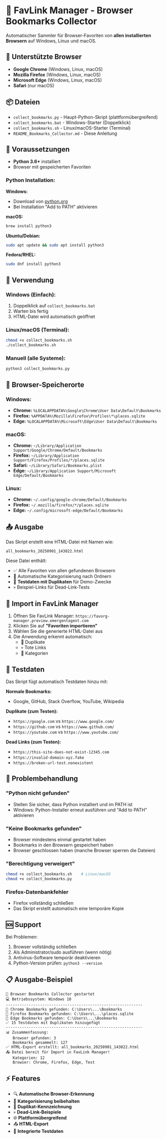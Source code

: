 # 🔖 FavLink Manager - Browser Bookmarks Collector

Automatischer Sammler für Browser-Favoriten von **allen installierten Browsern** auf Windows, Linux und macOS.

## 🚀 Unterstützte Browser

- **Google Chrome** (Windows, Linux, macOS)
- **Mozilla Firefox** (Windows, Linux, macOS)
- **Microsoft Edge** (Windows, Linux, macOS)
- **Safari** (nur macOS)

## 📦 Dateien

- `collect_bookmarks.py` - Haupt-Python-Skript (plattformübergreifend)
- `collect_bookmarks.bat` - Windows-Starter (Doppelklick)
- `collect_bookmarks.sh` - Linux/macOS-Starter (Terminal)
- `README_Bookmarks_Collector.md` - Diese Anleitung

## 🔧 Voraussetzungen

- **Python 3.6+** installiert
- Browser mit gespeicherten Favoriten

### Python Installation:

**Windows:**
- Download von [python.org](https://www.python.org/downloads/)
- Bei Installation "Add to PATH" aktivieren

**macOS:**
```bash
brew install python3
```

**Ubuntu/Debian:**
```bash
sudo apt update && sudo apt install python3
```

**Fedora/RHEL:**
```bash
sudo dnf install python3
```

## 🚀 Verwendung

### Windows (Einfach):
1. Doppelklick auf `collect_bookmarks.bat`
2. Warten bis fertig
3. HTML-Datei wird automatisch geöffnet

### Linux/macOS (Terminal):
```bash
chmod +x collect_bookmarks.sh
./collect_bookmarks.sh
```

### Manuell (alle Systeme):
```bash
python3 collect_bookmarks.py
```

## 📁 Browser-Speicherorte

### Windows:
- **Chrome:** `%LOCALAPPDATA%\Google\Chrome\User Data\Default\Bookmarks`
- **Firefox:** `%APPDATA%\Mozilla\Firefox\Profiles\*\places.sqlite`
- **Edge:** `%LOCALAPPDATA%\Microsoft\Edge\User Data\Default\Bookmarks`

### macOS:
- **Chrome:** `~/Library/Application Support/Google/Chrome/Default/Bookmarks`
- **Firefox:** `~/Library/Application Support/Firefox/Profiles/*/places.sqlite`
- **Safari:** `~/Library/Safari/Bookmarks.plist`
- **Edge:** `~/Library/Application Support/Microsoft Edge/Default/Bookmarks`

### Linux:
- **Chrome:** `~/.config/google-chrome/Default/Bookmarks`
- **Firefox:** `~/.mozilla/firefox/*/places.sqlite`
- **Edge:** `~/.config/microsoft-edge/Default/Bookmarks`

## 📤 Ausgabe

Das Skript erstellt eine HTML-Datei mit Namen wie:
```
all_bookmarks_20250901_143022.html
```

Diese Datei enthält:
- ✅ Alle Favoriten von allen gefundenen Browsern
- 📁 Automatische Kategorisierung nach Ordnern
- 🧪 **Testdaten mit Duplikaten** für Demo-Zwecke
- 💀 Beispiel-Links für Dead-Link-Tests

## 🎯 Import in FavLink Manager

1. Öffnen Sie FavLink Manager: `https://favorg-manager.preview.emergentagent.com`
2. Klicken Sie auf **"Favoriten importieren"**
3. Wählen Sie die generierte HTML-Datei aus
4. Die Anwendung erkennt automatisch:
   - 🔄 Duplikate
   - 💀 Tote Links
   - 📁 Kategorien

## 🧪 Testdaten

Das Skript fügt automatisch Testdaten hinzu mit:

**Normale Bookmarks:**
- Google, GitHub, Stack Overflow, YouTube, Wikipedia

**Duplikate (zum Testen):**
- `https://google.com` vs `https://www.google.com/`
- `https://github.com` vs `https://www.github.com/`
- `https://youtube.com` vs `https://www.youtube.com/`

**Dead Links (zum Testen):**
- `https://this-site-does-not-exist-12345.com`
- `https://invalid-domain-xyz.fake`
- `https://broken-url-test.nonexistent`

## 🔧 Problembehandlung

### "Python nicht gefunden"
- Stellen Sie sicher, dass Python installiert und im PATH ist
- Windows: Python-Installer erneut ausführen und "Add to PATH" aktivieren

### "Keine Bookmarks gefunden"
- Browser mindestens einmal gestartet haben
- Bookmarks in den Browsern gespeichert haben
- Browser geschlossen haben (manche Browser sperren die Dateien)

### "Berechtigung verweigert"
```bash
chmod +x collect_bookmarks.sh    # Linux/macOS
chmod +x collect_bookmarks.py
```

### Firefox-Datenbankfehler
- Firefox vollständig schließen
- Das Skript erstellt automatisch eine temporäre Kopie

## 🆘 Support

Bei Problemen:
1. Browser vollständig schließen
2. Als Administrator/sudo ausführen (wenn nötig)
3. Antivirus-Software temporär deaktivieren
4. Python-Version prüfen: `python3 --version`

## 📋 Ausgabe-Beispiel

```
🚀 Browser Bookmarks Collector gestartet
💻 Betriebssystem: Windows 10
------------------------------------------------------------
📁 Chrome Bookmarks gefunden: C:\Users\...\Bookmarks
📁 Firefox Bookmarks gefunden: C:\Users\...\places.sqlite
📁 Edge Bookmarks gefunden: C:\Users\...\Bookmarks
✅ 15 Testdaten mit Duplikaten hinzugefügt
------------------------------------------------------------
📊 Zusammenfassung:
   Browser gefunden: 3
   Bookmarks gesammelt: 127
✅ HTML-Export erstellt: all_bookmarks_20250901_143022.html
📤 Datei bereit für Import in FavLink Manager!
   Kategorien: 12
   Browser: Chrome, Firefox, Edge, Test
```

## ⚡ Features

- 🔍 **Automatische Browser-Erkennung**
- 📁 **Kategorisierung beibehalten**
- 🔄 **Duplikat-Kennzeichnung**
- 💀 **Dead-Link-Beispiele**
- 🌐 **Plattformübergreifend**
- 📤 **HTML-Export**
- 🧪 **Integrierte Testdaten**